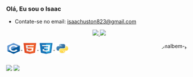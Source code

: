 ### Olá, Eu sou o Isaac

- Contate-se no email: isaachuston823@gmail.com
<div align="center">
  <a href="https://github.com/malbem">
  <img height="180em" src="https://github-readme-stats.vercel.app/api?username=malbem&show_icons=true&theme=dracula&include_all_commits=true&count_private=true"/>
  <img height="180em" src="https://github-readme-stats.vercel.app/api/top-langs/?username=malbem&layout=compact&langs_count=7&theme=dracula"/>
</div>
  <div style="display: inline_block"><br>
<img align="center" alt="malbem-C" height="30" width="40" src="https://raw.githubusercontent.com/devicons/devicon/master/icons/c/c-original.svg">
  <img align="center" alt="malbem-HTML" height="30" width="40" src="https://raw.githubusercontent.com/devicons/devicon/master/icons/html5/html5-original.svg">
  <img align="center" alt="malbem-CSS" height="30" width="40" src="https://raw.githubusercontent.com/devicons/devicon/master/icons/css3/css3-original.svg">
  <img align="center" alt="malbem-Python" height="30" width="40" src="https://raw.githubusercontent.com/devicons/devicon/master/icons/python/python-original.svg">
 <img align="right" alt="malbem-pic" height="150" style="border-radius:50px;" 
   src="https://cdn.discordapp.com/attachments/869279915994939402/1026265834861113404/hw.jpg">
</div>
  
##
  <div> 
  <a href="https://www.instagram.com/_malbem/" target="_blank"><img src="https://img.shields.io/badge/-Instagram-%23E4405F?style=for-the-badge&logo=instagram&logoColor=white" target="_blank"></a>
  <a href = "mailto:isaachustonns@gmail.com"><img src="https://img.shields.io/badge/-Gmail-%23333?style=for-the-badge&logo=gmail&logoColor=white" target="_blank"></a>

